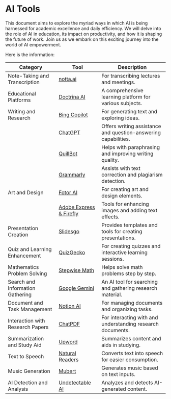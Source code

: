 # AI Tools
This document aims to explore the myriad ways in which AI is being harnessed for academic excellence and daily efficiency. We will delve into the role of AI in education, its impact on productivity, and how it is shaping the future of work. Join us as we embark on this exciting journey into the world of AI empowerment.

Here is the information:

| Category                         | Tool                                                                                                                                                                                                                                                                                                   | Description                                                    |
| -------------------------------- | ------------------------------------------------------------------------------------------------------------------------------------------------------------------------------------------------------------------------------------------------------------------------------------------------------ | -------------------------------------------------------------- |
| Note-Taking and Transcription    | [notta.ai](https://app.notta.ai/7192664517076783104/folders)                                                                                                                                                                                                                                           | For transcribing lectures and meetings.                        |
| Educational Platforms            | [Doctrina AI](https://www.doctrina.ai)                                                                                                                                                                                                                                                                 | A comprehensive learning platform for various subjects.        |
| Writing and Research             | [Bing Copilot](https://www.bing.com/)                                                                                                                                                                                                                                                                  | For generating text and exploring ideas.                       |
|                                  | [ChatGPT](https://chat.openai.com)                                                                                                                                                                                                                                                                     | Offers writing assistance and question-answering capabilities. |
|                                  | [QuillBot](https://quillbot.com)                                                                                                                                                                                                                                                                       | Helps with paraphrasing and improving writing quality.         |
|                                  | [Grammarly](https://www.grammarly.com)                                                                                                                                                                                                                                                                 | Assists with text correction and plagiarism detection.         |
| Art and Design                   | [Fotor AI](https://www.fotor.com/images/create)                                                                                                                                                                                                                                                        | For creating art and design elements.                          |
|                                  | [Adobe Express & Firefly](https://new.express.adobe.com)                                                                                                                                                                                                                                               | Tools for enhancing images and adding text effects.            |
| Presentation Creation            | [Slidesgo](https://slidesgo.com/)                                                                                                                                                                                                                                                                      | Provides templates and tools for creating presentations.       |
| Quiz and Learning Enhancement    | [QuizGecko](https://quizgecko.com/)                                                                                                                                                                                                                                                                    | For creating quizzes and interactive learning sessions.        |
| Mathematics Problem Solving      | [Stepwise Math](https://stepwisemath.ai/)                                                                                                                                                                                                                                                                                          | Helps solve math problems step by step.                        |
| Search and Information Gathering | [Google Gemini](https://gemini.google.com/)                                                                                                                                                                                                                                                            | An AI tool for searching and gathering research material.      |
| Document and Task Management     | [Notion AI](https://www.notion.so/)                                                                                                                                                                                                                                                                    | For managing documents and organizing tasks.                   |
| Interaction with Research Papers | [ChatPDF](https://www.chatpdf.com/)                                                                                                                                                                                                                                                                    | For interacting with and understanding research documents.     |
| Summarization and Study Aid      | [Upword](https://www.upword.ai/)                                                                                                                                                                                                                                                                       | Summarizes content and aids in studying.                       |
| Text to Speech                   | [Natural Readers](https://www.bing.com/ck/a?!&&p=1d39e8ddb70f46a9JmltdHM9MTcxNDUyMTYwMCZpZ3VpZD0zNTA1ZmJlMS01MzJjLTYyNjEtMmJiZC1lODA3NTI4NTYzYjMmaW5zaWQ9NTIwNg&ptn=3&ver=2&hsh=3&fclid=3505fbe1-532c-6261-2bbd-e807528563b3&psq=Natural+Readers&u=a1aHR0cHM6Ly93d3cubmF0dXJhbHJlYWRlcnMuY29tLw&ntb=1) | Converts text into speech for easier consumption.              |
| Music Generation                 | [Mubert](https://mubert.com/)                                                                                                                                                                                                                                                                         | Generates music based on text inputs.                          |
| AI Detection and Analysis        | [Undetectable AI](https://undetectable.ai/)                                                                                                                                                                                                                                                           | Analyzes and detects AI-generated content.                     |
